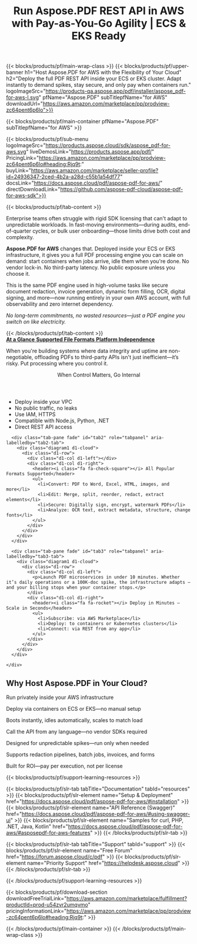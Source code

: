 ﻿---
title: Run Aspose.PDF REST API in AWS with Pay-as-You-Go Agility | ECS & EKS Ready
description: Ditch rigid licenses. Deploy the full Aspose.PDF REST API inside your AWS ECS or EKS cluster—scale on demand, control infrastructure, and only pay when you process.
weight: 120
url: /aws
---

{{< blocks/products/pf/main-wrap-class >}}
{{< blocks/products/pf/upper-banner 
    h1="Host Aspose.PDF for AWS with the Flexibility of Your Cloud" 
    h2="Deploy the full PDF REST API inside your ECS or EKS cluster. Adapt instantly to demand spikes, stay secure, and only pay when containers run." 
    logoImageSrc="https://products-qa.aspose.app/pdf/installer/aspose_pdf-for-aws-l.svg" 
    pfName="Aspose.PDF" 
    subTitlepfName="for AWS" 
    downloadUrl="https://aws.amazon.com/marketplace/pp/prodview-zc64pent6p6lo">}}

{{< blocks/products/pf/main-container pfName="Aspose.PDF" subTitlepfName="for AWS" >}}

{{< blocks/products/pf/sub-menu logoImageSrc="https://products.aspose.cloud/sdk/aspose_pdf-for-aws.svg" liveDemosLink="https://products.aspose.app/pdf/" PricingLink="https://aws.amazon.com/marketplace/pp/prodview-zc64pent6p6lo#heading:Rjq9t:" buyLink="https://aws.amazon.com/marketplace/seller-profile?id=24936347-2ced-4b2a-a28d-c55b1a54df77" docsLink="https://docs.aspose.cloud/pdf/aspose-pdf-for-aws/" directDownloadLink="https://github.com/aspose-pdf-cloud/aspose-pdf-for-aws-sdk">}}

{{< blocks/products/pf/tab-content >}}
<p>Enterprise teams often struggle with rigid SDK licensing that can't adapt to unpredictable workloads. In fast-moving environments—during audits, end-of-quarter cycles, or bulk user onboarding—those limits drive both cost and complexity.</p>

<p><strong>Aspose.PDF for AWS</strong> changes that. Deployed inside your ECS or EKS infrastructure, it gives you a full PDF processing engine you can scale on demand: start containers when jobs arrive, idle them when you're done. No vendor lock-in. No third-party latency. No public exposure unless you choose it.</p>

<p>This is the same PDF engine used in high-volume tasks like secure document redaction, invoice generation, dynamic form filling, OCR, digital signing, and more—now running entirely in your own AWS account, with full observability and zero internet dependency.</p>

<p><em>No long-term commitments, no wasted resources—just a PDF engine you switch on like electricity.</em></p>
{{< /blocks/products/pf/tab-content >}}

<div class="row">
  <div class="col-md-4">
    <div class="list-group" id="awsTabList" role="tablist">
      <a class="list-group-item list-group-item-action active" id="tab1-tab" data-toggle="list" href="#tab1" role="tab">
        <strong>At a Glance</strong>
      </a>
      <a class="list-group-item list-group-item-action" id="tab2-tab" data-toggle="list" href="#tab2" role="tab">
        <strong>Supported File Formats</strong>
      </a>
      <a class="list-group-item list-group-item-action" id="tab3-tab" data-toggle="list" href="#tab3" role="tab">
        <strong>Platform Independence</strong>
      </a>
    </div>
  </div>

  <div class="col-md-8">
    <div class="tab-content" id="awsTabContent">
      <div class="tab-pane fade show active" id="tab1" role="tabpanel" aria-labelledby="tab1-tab">
        <div class="diagram1 d1-cloud">
          <div class="d1-row">
            <div class="d1-col d1-left">
              <p>When you're building systems where data integrity and uptime are non-negotiable, offloading PDFs to third-party APIs isn't just inefficient—it’s risky. Put processing where you control it.</p>
            </div>
            <div class="d1-col d1-right">
              <header><i class="fa fa-lock"></i> When Control Matters, Go Internal</header>
              <ul>
                <li>Deploy inside your VPC</li>
                <li>No public traffic, no leaks</li>
                <li>Use IAM, HTTPS</li>
                <li>Compatible with Node.js, Python, .NET</li>
                <li>Direct REST API access</li>
              </ul>
            </div>
          </div>
        </div>
      </div>

      <div class="tab-pane fade" id="tab2" role="tabpanel" aria-labelledby="tab2-tab">
        <div class="diagram1 d1-cloud">
          <div class="d1-row">
            <div class="d1-col d1-left"></div>
            <div class="d1-col d1-right">
              <header><i class="fa fa-check-square"></i> All Popular Formats Supported</header>
              <ul>
                <li>Convert: PDF to Word, Excel, HTML, images, and more</li>
                <li>Edit: Merge, split, reorder, redact, extract elements</li>
                <li>Secure: Digitally sign, encrypt, watermark PDFs</li>
                <li>Analyze: OCR text, extract metadata, structure, change fonts</li>
              </ul>
            </div>
          </div>
        </div>
      </div>

      <div class="tab-pane fade" id="tab3" role="tabpanel" aria-labelledby="tab3-tab">
        <div class="diagram1 d1-cloud">
          <div class="d1-row">
            <div class="d1-col d1-left">
              <p>Launch PDF microservices in under 10 minutes. Whether it’s daily operations or a 100K-doc spike, the infrastructure adapts — and your billing stops when your container stops.</p>
            </div>
            <div class="d1-col d1-right">
              <header><i class="fa fa-rocket"></i> Deploy in Minutes — Scale in Seconds</header>
              <ul>
                <li>Subscribe: via AWS Marketplace</li>
                <li>Deploy: to containers or Kubernetes clusters</li>
                <li>Connect: via REST from any app</li>
              </ul>
            </div>
          </div>
        </div>
      </div>

    </div>
  </div>
</div>



<div class="container-fluid features-section bg-gray singleproduct">
  <a class="anchor" id="features" name="features"></a>
  <div class="row">
    <div class="container">
      <h2 class="pr-ft">Why Host Aspose.PDF in Your Cloud?</h2>
      <div class="col-lg-4"><em class="fa fa-shield ico-blue fa-2x col-lg-2"></em><p class="col-lg-10">Run privately inside your AWS infrastructure</p></div>
      <div class="col-lg-4"><em class="fa fa-server ico-blue fa-2x col-lg-2"></em><p class="col-lg-10">Deploy via containers on ECS or EKS—no manual setup</p></div>
      <div class="col-lg-4"><em class="fa fa-server ico-blue fa-2x col-lg-2"></em><p class="col-lg-10">Boots instantly, idles automatically, scales to match load</p></div>
      <div class="col-lg-4"><em class="fa fa-code ico-blue fa-2x col-lg-2"></em><p class="col-lg-10">Call the API from any language—no vendor SDKs required</p></div>
<div class="col-lg-4"><em class="fa fa-clock-o ico-blue fa-2x col-lg-2"></em><p class="col-lg-10">Designed for unpredictable spikes—run only when needed</p></div>
      <div class="col-lg-4"><em class="fa fa-wrench ico-blue fa-2x col-lg-2"></em><p class="col-lg-10">Supports redaction pipelines, batch jobs, invoices, and forms</p></div>
      <div class="col-lg-4"><em class="fa fa-bar-chart ico-blue fa-2x col-lg-2"></em><p class="col-lg-10">Built for ROI—pay per execution, not per license</p></div>
    </div>
  </div>
</div>

<script>
document.addEventListener('DOMContentLoaded', function() {
  setTimeout(function() {
    document.querySelectorAll('a.btn-primary[href="https://purchase.aspose.cloud/buy"]')
      .forEach(btn => btn.href = "https://aws.amazon.com/marketplace/fulfillment?productId=prod-u54zvr2umqvmo");
    
    document.querySelectorAll('a.btn-warning[href="https://dashboard.aspose.cloud"]')
      .forEach(btn => btn.href = "https://aws.amazon.com/marketplace/pp/prodview-zc64pent6p6lo");
  }, 1000);
});
</script>

{{< blocks/products/pf/support-learning-resources >}}

{{< blocks/products/pf/slr-tab tabTitle="Documentation" tabId="resources" >}}
{{< blocks/products/pf/slr-element name="Setup & Deployment" href="https://docs.aspose.cloud/pdf/aspose-pdf-for-aws/#installation" >}}
{{< blocks/products/pf/slr-element name="API Reference (Swagger)" href="https://docs.aspose.cloud/pdf/aspose-pdf-for-aws/#using-swagger-ui" >}}
{{< blocks/products/pf/slr-element name="Samples for curl, PHP, .NET, Java, Kotlin" href="https://docs.aspose.cloud/pdf/aspose-pdf-for-aws/#asposepdf-for-aws-features" >}}
{{< /blocks/products/pf/slr-tab >}}

{{< blocks/products/pf/slr-tab tabTitle="Support" tabId="support" >}}
{{< blocks/products/pf/slr-element name="Free Forum" href="https://forum.aspose.cloud/c/pdf" >}}
{{< blocks/products/pf/slr-element name="Priority Support" href="https://helpdesk.aspose.cloud" >}}
{{< /blocks/products/pf/slr-tab >}}

{{< /blocks/products/pf/support-learning-resources >}}

{{< blocks/products/pf/download-section 
    downloadFreeTrialLink="https://aws.amazon.com/marketplace/fulfillment?productId=prod-u54zvr2umqvmo" 
    pricingInformationLink="https://aws.amazon.com/marketplace/pp/prodview-zc64pent6p6lo#heading:Rjq9t:" >}}

{{< /blocks/products/pf/main-container >}}
{{< /blocks/products/pf/main-wrap-class >}}

